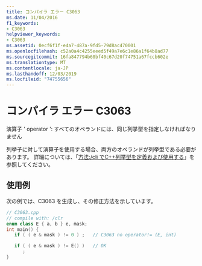```yaml
---
title: コンパイラ エラー C3063
ms.date: 11/04/2016
f1_keywords:
- C3063
helpviewer_keywords:
- C3063
ms.assetid: 0ecf6f1f-e4a7-487a-9fd5-79d8ac470001
ms.openlocfilehash: c52a0a4c4255eeed5f49a7e6c1e86a1f64b8ad77
ms.sourcegitcommit: 16fa847794b60bf40c67d20f74751a67fccb602e
ms.translationtype: MT
ms.contentlocale: ja-JP
ms.lasthandoff: 12/03/2019
ms.locfileid: "74755656"
---
```

# <a name="compiler-error-c3063"></a>コンパイラ エラー C3063

演算子 ' operator ': すべてのオペランドには、同じ列挙型を指定しなければなりません

列挙子に対して演算子を使用する場合、両方のオペランドが列挙型である必要があります。 詳細については、「[方法:/cli でC++列挙型を定義および使用する](../../dotnet/how-to-define-and-consume-enums-in-cpp-cli.md)」を参照してください。

## <a name="example"></a>使用例

次の例では、C3063 を生成し、その修正方法を示しています。

```cpp
// C3063.cpp
// compile with: /clr
enum class E { a, b } e, mask;
int main() {
   if ( ( e & mask ) != 0 ) ;   // C3063 no operator!= (E, int)

   if ( ( e & mask ) != E() )   // OK
      ;
}
```
